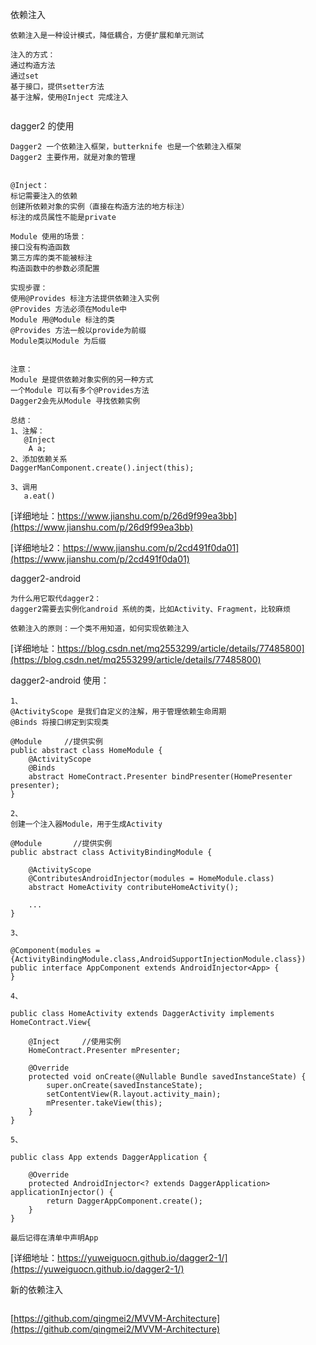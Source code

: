 
依赖注入
```
依赖注入是一种设计模式，降低耦合，方便扩展和单元测试

注入的方式：
通过构造方法
通过set
基于接口，提供setter方法
基于注解，使用@Inject 完成注入


```
dagger2 的使用
```
Dagger2 一个依赖注入框架，butterknife 也是一个依赖注入框架
Dagger2 主要作用，就是对象的管理


@Inject：
标记需要注入的依赖
创建所依赖对象的实例（直接在构造方法的地方标注）
标注的成员属性不能是private

Module 使用的场景：
接口没有构造函数
第三方库的类不能被标注
构造函数中的参数必须配置

实现步骤：
使用@Provides 标注方法提供依赖注入实例
@Provides 方法必须在Module中
Module 用@Module 标注的类
@Provides 方法一般以provide为前缀
Module类以Module 为后缀


注意：
Module 是提供依赖对象实例的另一种方式
一个Module 可以有多个@Provides方法
Dagger2会先从Module 寻找依赖实例

总结：
1、注解：
   @Inject
    A a;
2、添加依赖关系
DaggerManComponent.create().inject(this);

3、调用
   a.eat()

```

[详细地址：https://www.jianshu.com/p/26d9f99ea3bb](https://www.jianshu.com/p/26d9f99ea3bb)

[详细地址2：https://www.jianshu.com/p/2cd491f0da01](https://www.jianshu.com/p/2cd491f0da01)


dagger2-android
```
为什么用它取代dagger2：
dagger2需要去实例化android 系统的类，比如Activity、Fragment，比较麻烦

依赖注入的原则：一个类不用知道，如何实现依赖注入

```
[详细地址：https://blog.csdn.net/mq2553299/article/details/77485800](https://blog.csdn.net/mq2553299/article/details/77485800)


dagger2-android 使用：
```
1、
@ActivityScope 是我们自定义的注解，用于管理依赖生命周期
@Binds 将接口绑定到实现类 

@Module     //提供实例
public abstract class HomeModule {
    @ActivityScope
    @Binds
    abstract HomeContract.Presenter bindPresenter(HomePresenter presenter);
}

2、
创建一个注入器Module，用于生成Activity 

@Module       //提供实例
public abstract class ActivityBindingModule {

    @ActivityScope
    @ContributesAndroidInjector(modules = HomeModule.class)
    abstract HomeActivity contributeHomeActivity();

    ...
}

3、

@Component(modules = {ActivityBindingModule.class,AndroidSupportInjectionModule.class})
public interface AppComponent extends AndroidInjector<App> {
}

4、

public class HomeActivity extends DaggerActivity implements HomeContract.View{

    @Inject     //使用实例
    HomeContract.Presenter mPresenter;

    @Override
    protected void onCreate(@Nullable Bundle savedInstanceState) {
        super.onCreate(savedInstanceState);
        setContentView(R.layout.activity_main);
        mPresenter.takeView(this);
    }
}

5、

public class App extends DaggerApplication {

    @Override
    protected AndroidInjector<? extends DaggerApplication> applicationInjector() {
        return DaggerAppComponent.create();
    }
}

最后记得在清单中声明App

```
[详细地址：https://yuweiguocn.github.io/dagger2-1/](https://yuweiguocn.github.io/dagger2-1/)



新的依赖注入
```

```
[](https://github.com/qingmei2/blogs/blob/master/src/Android-DI/%E5%91%8A%E5%88%ABDagger2%EF%BC%8CAndroid%E7%9A%84Kotlin%E9%A1%B9%E7%9B%AE%E4%B8%AD%E4%BD%BF%E7%94%A8Kodein%E8%BF%9B%E8%A1%8C%E4%BE%9D%E8%B5%96%E6%B3%A8%E5%85%A5.md)

[https://github.com/qingmei2/MVVM-Architecture](https://github.com/qingmei2/MVVM-Architecture)
